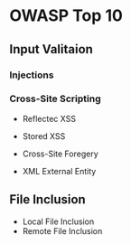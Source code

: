 # OWASP Top 10 

## Input Valitaion 

### Injections




### Cross-Site Scripting
- Reflectec XSS
- Stored XSS
- Cross-Site Foregery


- XML External Entity



## File Inclusion 
- Local File Inclusion 
- Remote File Inclusion 
